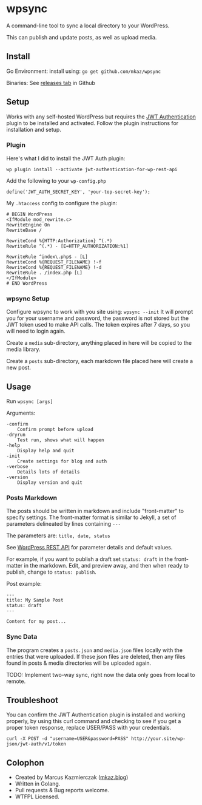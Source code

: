 
# wpsync

A command-line tool to sync a local directory to your WordPress.

This can publish and update posts, as well as upload media.

## Install

Go Environment: install using: `go get github.com/mkaz/wpsync`

Binaries: See [releases tab](https://github.com/mkaz/wpsync/releases) in Github


## Setup

Works with any self-hosted WordPress but requires the [JWT Authentication](https://wordpress.org/plugins/jwt-authentication-for-wp-rest-api/) plugin to be installed and activated. Follow the plugin instructions for installation and setup.

### Plugin

Here's what I did to install the JWT Auth plugin:
```
wp plugin install --activate jwt-authentication-for-wp-rest-api
```

Add the following to your `wp-config.php`

```
define('JWT_AUTH_SECRET_KEY', 'your-top-secret-key');
```


My `.htaccess` config to configure the plugin:
```
# BEGIN WordPress
<IfModule mod_rewrite.c>
RewriteEngine On
RewriteBase /

RewriteCond %{HTTP:Authorization} ^(.*)
RewriteRule ^(.*) - [E=HTTP_AUTHORIZATION:%1]

RewriteRule ^index\.php$ - [L]
RewriteCond %{REQUEST_FILENAME} !-f
RewriteCond %{REQUEST_FILENAME} !-d
RewriteRule . /index.php [L]
</IfModule>
# END WordPress
```

### wpsync Setup

Configure wpsync to work with you site using: `wpsync --init` It will prompt you for your username and password, the password is not stored but the JWT token used to make API calls. The token expires after 7 days, so you will need to login again.

Create a `media` sub-directory, anything placed in here will be copied to the media library.

Create a `posts` sub-directory, each markdown file placed here will create a new post.


## Usage

Run `wpsync [args]`

Arguments:

	-confirm
		Confirm prompt before upload
	-dryrun
		Test run, shows what will happen
	-help
		Display help and quit
	-init
		Create settings for blog and auth
	-verbose
		Details lots of details
	-version
		Display version and quit

### Posts Markdown

The posts should be written in markdown and include "front-matter" to specify settings. The front-matter format is similar to Jekyll, a set of parameters delineated by lines containing `---`

The parameters are: `title, date, status`

See [WordPress REST API](https://developer.wordpress.org/rest-api/reference/posts/#create-a-post) for parameter details and default values.

For example, if you want to publish a draft set `status: draft` in the front-matter in the markdown. Edit, and preview away, and then when ready to publish, change to `status: publish`.

Post example:

```
---
title: My Sample Post
status: draft
---

Content for my post...
```

### Sync Data

The program creates a `posts.json` and `media.json` files locally with the entries that were uploaded. If these json files are deleted, then any files found in posts & media directories will be uploaded again.

TODO: Implement two-way sync, right now the data only goes from local to remote.

## Troubleshoot

You can confirm the JWT Authentication plugin is installed and working properly, by using this curl command and checking to see if you get a proper token response, replace USER/PASS with your credentials.

```
curl -X POST -d "username=USER&password=PASS" http://your.site/wp-json/jwt-auth/v1/token
```


## Colophon

* Created by Marcus Kazmierczak ([mkaz.blog](https://mkaz.blog/))
* Written in Golang.
* Pull requests & Bug reports welcome.
* WTFPL Licensed.

